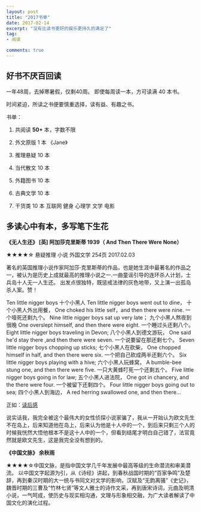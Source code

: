 ```yaml
---
layout: post
title: "2017书单"
date: 2017-02-14
excerpt: "没有比读书更好的娱乐更持久的满足了"
tag:
- 阅读

comments: true
---
```

## 好书不厌百回读

一年48周，去掉寒暑假，仅剩40周。 即使每周读一本，方可读满 40 本书。

时间紧迫，所读之书便要慎重选择，读有益、有趣之书。

书单：

1. 共阅读 **50+** 本，字数不限

2. 外文原版 1 本  《Jane》

3. 推理悬疑 10 本

4. 当代散文 10 本

6. 外籍图书 10 本

8. 古典文学 10 本     

7. 干货类 10 本  互联网 健身 心理学 文学 电影

## 多读心中有本，多写笔下生花

**《无人生还》  [英] 阿加莎克里斯蒂 1939（ And Then There Were None）**

★★★★☆ 悬疑推理 小说 外国文学 254页 2017.02.03

著名的英国推理小说作家阿加莎·克里斯蒂的作品，也是她生涯中最著名的作品之一，被认为是历史上成就最高的推理小说之一.一曲童谣引导的连环杀人计划，士兵岛十人无一人生还。 出发点很独特，既惩戒法律的灰色地带，又上演一出孤岛杀人案。赞！

Ten little nigger boys 十个小黑人 Ten little nigger boys went out to dine， 十个小黑人外出用餐， One choked his little self，and then there were nine. 一个噎死还剩九个。 Nine little nigger boys sat up very late； 九个小黑人熬夜到很晚 One overslept himself, and then there were eight. 一个睡过头还剩八个。 Eight little nigger boys traveling in Devon; 八个小黑人到德文游玩， One said he'd stay there ,and then there were seven. 一个说要留在那还剩七个。 Seven little nigger boys chopping up sticks; 七个小黑人在砍柴， One chopped himself in half, and then there were six. 一个把自己砍成两半还剩六个。 Six little nigger boys playing with a hive; 六个小黑人玩蜂窝， A bumble-bee stung one, and then there were five. 一只大黄蜂叮死一个还剩五个。 Five little nigger boys going in for law; 五个小黑人进法院， One got in chancery, and the there were four. 一个被留下还剩四个。 Four little nigger boys going out to sea; 四个小黑人到海边， A red herring swallowed one, and then there...

正如：[读后感](http://www.gkstk.com/article/1427899858024.html)


说实话我，我完全被这个最伟大的女性侦探小说家骗了，我从一开始认为欧文先生不在岛上，后来知道他在岛上，后来认为他是十人中的一个，到后来只剩三个人的时候我恍然大悟他根本不是这十人中的一个，但看到结尾才明白自己错了，法官竟然就是欧文先生，这是我完全没有想到的。




**《中国文脉》 余秋雨**

★★★★☆中国文脉，是指中国文学几千年发展中最高等级的生命潜流和审美潜流。
以中国文字起源为引，从《诗经》讲起，到春秋战国时期的“百家争鸣”及楚辞，再到秦汉时期的大一统与书同文对文学的影响，汉赋及“无韵离骚”《史记》，魏晋时期的三曹及“竹林七贤”等文人雅士的诗作文采，再到唐宋诗词，元曲及明清小说，一气呵成，使历史与现实相沟通，文理与形象相交融，为广大读者解读了中国文化的演化过程。
